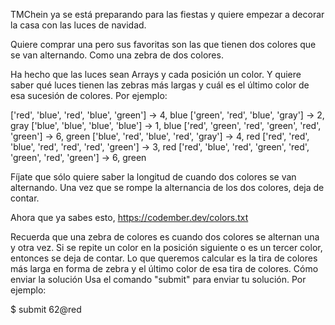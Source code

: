 TMChein ya se está preparando para las fiestas y quiere empezar a decorar la casa con las luces de navidad.

Quiere comprar una pero sus favoritas son las que tienen dos colores que se van alternando. Como una zebra de dos colores.

Ha hecho que las luces sean Arrays y cada posición un color. Y quiere saber qué luces tienen las zebras más largas y cuál es el último color de esa sucesión de colores. Por ejemplo:

['red', 'blue', 'red', 'blue', 'green'] -> 4, blue
['green', 'red', 'blue', 'gray'] -> 2, gray
['blue', 'blue', 'blue', 'blue'] -> 1, blue
['red', 'green', 'red', 'green', 'red', 'green'] -> 6, green
['blue', 'red', 'blue', 'red', 'gray'] -> 4, red
['red', 'red', 'blue', 'red', 'red', 'red', 'green'] -> 3, red
['red', 'blue', 'red', 'green', 'red', 'green', 'red', 'green'] -> 6, green

Fíjate que sólo quiere saber la longitud de cuando dos colores se van alternando. Una vez que se rompe la alternancia de los dos colores, deja de contar.

Ahora que ya sabes esto, https://codember.dev/colors.txt

Recuerda que una zebra de colores es cuando dos colores se alternan una y otra vez. Si se repite un color en la posición siguiente o es un tercer color, entonces se deja de contar.
Lo que queremos calcular es la tira de colores más larga en forma de zebra y el último color de esa tira de colores.
Cómo enviar la solución
Usa el comando "submit" para enviar tu solución. Por ejemplo:

$ submit 62@red